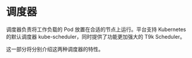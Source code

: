 # 调度器

调度器负责将工作负载的 Pod 放置在合适的节点上运行。平台支持 Kubernetes 的默认调度器 kube-scheduler，同时提供了功能更加强大的 T9k Scheduler。

这一部分将分别介绍这两种调度器的特性。
